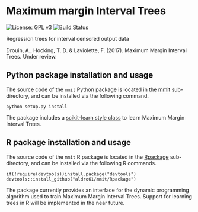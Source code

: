 # Maximum margin Interval Trees

[![License: GPL v3](https://img.shields.io/badge/License-GPL%20v3-blue.svg)](http://www.gnu.org/licenses/gpl-3.0)
[![Build Status](https://travis-ci.org/aldro61/mmit.svg?branch=master)](https://travis-ci.org/aldro61/mmit)

Regression trees for interval censored output data

Drouin, A., Hocking, T. D. & Laviolette, F. (2017). Maximum Margin Interval Trees. Under review.

## Python package installation and usage

The source code of the `mmit` Python package is located in the [mmit](mmit) sub-directory, and can be installed via the following command.

```
python setup.py install
```

The package includes a [scikit-learn style class](https://github.com/aldro61/mmit/blob/master/mmit/learning.py#L35) to learn Maximum Margin Interval Trees.

## R package installation and usage

The source code of the `mmit` R package is located in the
[Rpackage](Rpackage) sub-directory, and can be installed via the following R
commands.

```
if(!require(devtools))install.package("devtools")
devtools::install_github("aldro61/mmit/Rpackage")
```

The package currently provides an interface for the dynamic programming algorithm used to train Maximum Margin Interval Trees. Support for learning trees in R will be implemented in the near future.
